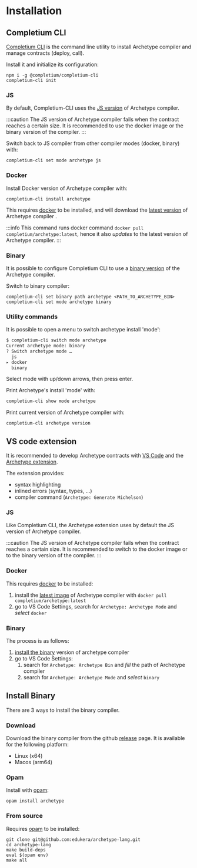 # Installation

## Completium CLI

[Completium CLI](https://completium.com/docs/cli) is the command line utility to install Archetype compiler and manage contracts (deploy, call).

Install it and initialize its configuration:
```
npm i -g @completium/completium-cli
completium-cli init
```
### JS

By default, Completium-CLI uses the [JS version](https://www.npmjs.com/package/@completium/archetype) of Archetype compiler.

:::caution
The JS version of Archetype compiler fails when the contract reaches a certain size. It is recommended to use the docker image or the binary version of the compiler.
:::

Switch back to JS compiler from other compiler modes (docker, binary) with:
```
completium-cli set mode archetype js
```
### Docker

Install Docker version of Archetype compiler with:
```
completium-cli install archetype
```

This requires [docker](https://www.docker.com/products/docker-desktop/) to be installed, and will download the [latest version](https://hub.docker.com/r/completium/archetype) of Archetype compiler .

:::info
This command runs docker command `docker pull completium/archetype:latest`, hence it also *updates* to the latest version of Archetype compiler.
:::

### Binary

It is possible to configure Completium CLI to use a [binary version](/docs/installation#install-binary) of the Archetype compiler.

Switch to binary compiler:
```
completium-cli set binary path archetype <PATH_TO_ARCHETYPE_BIN>
completium-cli set mode archetype binary
```

### Utility commands

It is possible to open a menu to switch archetype install 'mode':
```bash
$ completium-cli switch mode archetype
Current archetype mode: binary
? Switch archetype mode …
  js
▸ docker
  binary
```

Select mode with up/down arrows, then press enter.

Print Archetype's install 'mode' with:
```bash
completium-cli show mode archetype
```

Print current version of Archetype compiler with:
```
completium-cli archetype version
```

## VS code extension

It is recommended to develop Archetype contracts with [VS Code](https://code.visualstudio.com) and the [Archetype extension](https://marketplace.visualstudio.com/items?itemName=edukera.archetype).

The extension provides:
* syntax highlighting
* inlined errors (syntax, types, ...)
* compiler command (`Archetype: Generate Michelson`)

### JS

Like Completium CLI, the Archetype extension uses by default the JS version of Archetype compiler.

:::caution
The JS version of Archetype compiler fails when the contract reaches a certain size. It is recommended to switch to the docker image or to the binary version of the compiler.
:::

### Docker

This requires [docker](https://www.docker.com/products/docker-desktop/) to be installed:
1. install the [latest image](https://hub.docker.com/r/completium/archetype) of Archetype compiler with `docker pull completium/archetype:latest`
2. go to VS Code Settings, search for `Archetype: Archetype Mode` and *select* `docker`

### Binary

The process is as follows:
1. [install the binary](/docs/installation#install-binary) version of archetype compiler
2. go to VS Code Settings:
    1. search for `Archetype: Archetype Bin` and *fill* the path of Archetype compiler
    2. search for `Archetype: Archetype Mode` and *select* `binary`

## Install Binary

There are 3 ways to install the binary compiler.

### Download

Download the binary compiler from the github [release](https://github.com/edukera/archetype-lang/releases/latest) page. It is available for the following platform:
* Linux (x64)
* Macos (arm64)

### Opam

Install with [opam](https://opam.ocaml.org/):
```
opam install archetype
```

### From source

Requires [opam](https://opam.ocaml.org/) to be installed:

```
git clone git@github.com:edukera/archetype-lang.git
cd archetype-lang
make build-deps
eval $(opam env)
make all
```
